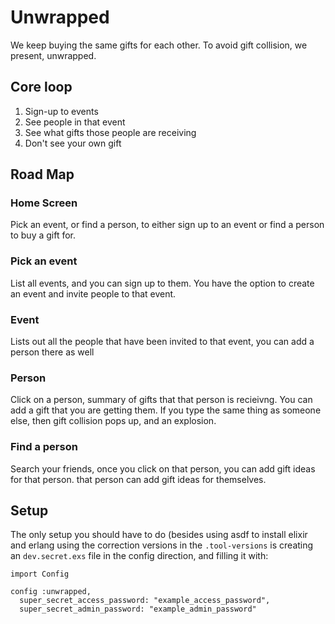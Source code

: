 # Unwrapped

We keep buying the same gifts for each other. To avoid gift collision, 
we present, 
unwrapped.

## Core loop

1. Sign-up to events
2. See people in that event
3. See what gifts those people are receiving
4. Don't see your own gift

## Road Map
### Home Screen

Pick an event, or find a person, to either sign up to an event or find a person to buy a gift for.

### Pick an event

List all events, and you can sign up to them. You have the option to create an event and invite people to that event.

### Event

Lists out all the people that have been invited to that event, you can add a person there as well

### Person

Click on a person, summary of gifts that that person is recieivng. You can add a gift that you are getting them. If you type the same thing as someone else, then gift collision pops up, and an explosion. 

### Find a person

Search your friends, once you click on that person, you can add gift ideas for that person. that person can add gift ideas for themselves.

## Setup

The only setup you should have to do (besides using asdf to install elixir and erlang using the correction versions in the `.tool-versions` is creating an `dev.secret.exs` file in the config direction, and filling it with:

```
import Config

config :unwrapped,
  super_secret_access_password: "example_access_password",
  super_secret_admin_password: "example_admin_password"
```

